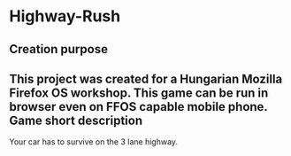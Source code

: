 Highway-Rush
========
Creation purpose
-------
This project was created for a Hungarian Mozilla Firefox OS workshop. This game can be run in browser even on FFOS capable mobile phone.
Game short description
-------
Your car has to survive on the 3 lane highway.

